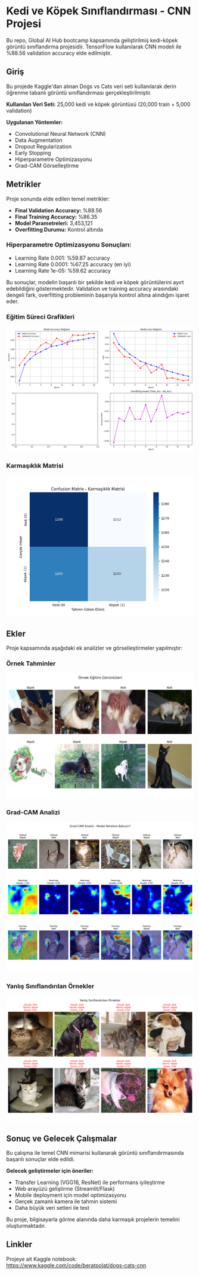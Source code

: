 # Kedi ve Köpek Sınıflandırması - CNN Projesi

Bu repo, Global AI Hub bootcamp kapsamında geliştirilmiş kedi-köpek görüntü sınıflandırma projesidir. TensorFlow kullanılarak CNN modeli ile %88.56 validation accuracy elde edilmiştir.

## Giriş

Bu projede Kaggle'dan alınan Dogs vs Cats veri seti kullanılarak derin öğrenme tabanlı görüntü sınıflandırması gerçekleştirilmiştir. 

**Kullanılan Veri Seti:** 25,000 kedi ve köpek görüntüsü (20,000 train + 5,000 validation)

**Uygulanan Yöntemler:**
- Convolutional Neural Network (CNN) 
- Data Augmentation
- Dropout Regularization
- Early Stopping
- Hiperparametre Optimizasyonu
- Grad-CAM Görselleştirme

## Metrikler

Proje sonunda elde edilen temel metrikler:

- **Final Validation Accuracy:** %88.56
- **Final Training Accuracy:** %86.35
- **Model Parametreleri:** 3,453,121
- **Overfitting Durumu:** Kontrol altında

### Hiperparametre Optimizasyonu Sonuçları:
- Learning Rate 0.001: %59.87 accuracy
- Learning Rate 0.0001: %67.25 accuracy (en iyi)
- Learning Rate 1e-05: %59.62 accuracy

Bu sonuçlar, modelin başarılı bir şekilde kedi ve köpek görüntülerini ayırt edebildiğini göstermektedir. Validation ve training accuracy arasındaki dengeli fark, overfitting probleminin başarıyla kontrol altına alındığını işaret eder.

### Eğitim Süreci Grafikleri
![Training History](images/training_history.png)

### Karmaşıklık Matrisi
![Confusion Matrix](images/confusion_matrix.png)

## Ekler

Proje kapsamında aşağıdaki ek analizler ve görselleştirmeler yapılmıştır:

### Örnek Tahminler
![Sample Predictions](images/sample_predictions.png)

### Grad-CAM Analizi
![Grad-CAM Analysis](images/gradcam_analysis.png)

### Yanlış Sınıflandırılan Örnekler
![Misclassified Examples](images/misclassified_examples.png)

## Sonuç ve Gelecek Çalışmalar

Bu çalışma ile temel CNN mimarisi kullanarak görüntü sınıflandırmasında başarılı sonuçlar elde edildi. 

**Gelecek geliştirmeler için öneriler:**
- Transfer Learning (VGG16, ResNet) ile performans iyileştirme
- Web arayüzü geliştirme (Streamlit/Flask)
- Mobile deployment için model optimizasyonu
- Gerçek zamanlı kamera ile tahmin sistemi
- Daha büyük veri setleri ile test

Bu proje, bilgisayarla görme alanında daha karmaşık projelerin temelini oluşturmaktadır.

## Linkler

Projeye ait Kaggle notebook:
https://www.kaggle.com/code/beratpolat/dogs-cats-cnn
